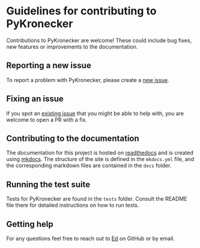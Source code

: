 # Guidelines for contributing to PyKronecker

Contributions to PyKronecker are welcome! These could include bug fixes, new features or improvements to the documentation. 

## Reporting a new issue

To report a problem with PyKronecker, please create a [new issue](https://github.com/nickelnine37/pykronecker/issues/new). 

## Fixing an issue

If you spot an [existing issue](https://github.com/nickelnine37/pykronecker/issues) that you might be able to help with, you are welcome to open a PR with a fix. 

## Contributing to the documentation 

The documentation for this project is hosted on [readthedocs](https://pykronecker.readthedocs.io/en/latest/) and is created using [mkdocs](https://www.mkdocs.org/). The structure of the site is defined in the `mkdocs.yml` file, and the corresponding markdown files are contained in the `docs` folder.  

## Running the test suite

Tests for PyKronecker are found in the `tests` folder. Consult the README file there for detailed instructions on how to run tests. 

## Getting help

For any questions feel free to reach out to [Ed](https://github.com/nickelnine37) on GitHub or by email.  

